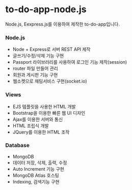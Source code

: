 # to-do-app-node.js
Node.js, Eexpress.js를 이용하여 제작한 to-do-app입니다.

### Node.js
- Node + Express로 서버 REST API 제작
- 글쓰기/수정/삭제 기능 구현
- Passport 라이브러리를 사용하여 로그인 기능 제작(session)
- router 파일 만들어 관리
- 회원과 게시판 기능 구현
- 웹소켓으로 채팅서비스 구현(socket.io)

### Views
- EJS 템플릿을 사용한 HTML 개발
- Bootstrap을 이용한 빠른 웹 UI 디자인
- Ajax를 이용한 서버와 통신
- HTML 조립식 개발
- JQuery를 이용한 HTML 조작

### Database
- MongoDB
- 데이터 저장, 삭제, 출력, 수정
- Auto Increment 기능 구현
- MongoDB Atlas 호스팅
- Indexing, 검색기능 구현
